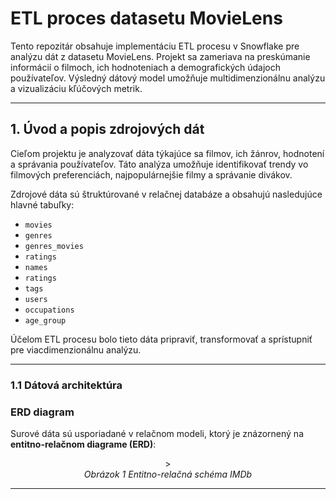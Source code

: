 # **ETL proces datasetu MovieLens**

Tento repozitár obsahuje implementáciu ETL procesu v Snowflake pre analýzu dát z datasetu MovieLens. Projekt sa zameriava na preskúmanie informácií o filmoch, ich hodnoteniach a demografických údajoch používateľov. Výsledný dátový model umožňuje multidimenzionálnu analýzu a vizualizáciu kľúčových metrik.

---
## **1. Úvod a popis zdrojových dát**
Cieľom projektu je analyzovať dáta týkajúce sa filmov, ich žánrov, hodnotení a správania používateľov. Táto analýza umožňuje identifikovať trendy vo filmových preferenciách, najpopulárnejšie filmy a správanie divákov.

Zdrojové dáta sú štruktúrované v relačnej databáze a obsahujú nasledujúce hlavné tabuľky:

- `movies`
- `genres`
- `genres_movies`
- `ratings`
- `names`
- `ratings`
- `tags`
- `users`
- `occupations`
- `age_group`

Účelom ETL procesu bolo tieto dáta pripraviť, transformovať a sprístupniť pre viacdimenzionálnu analýzu.

---
### **1.1 Dátová architektúra**

### **ERD diagram**
Surové dáta sú usporiadané v relačnom modeli, ktorý je znázornený na **entitno-relačnom diagrame (ERD)**:

<p align="center">
  >
  <br>
  <em>Obrázok 1 Entitno-relačná schéma IMDb</em>
</p>

---
